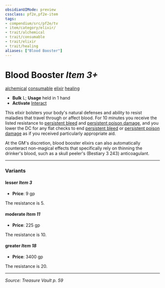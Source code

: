 ```yaml
---
obsidianUIMode: preview
cssclass: pf2e,pf2e-item
tags:
- compendium/src/pf2e/tv
- item/category/elixir/
- trait/alchemical
- trait/consumable
- trait/elixir
- trait/healing
aliases: ["Blood Booster"]
---
```

# Blood Booster *Item 3+*  
[alchemical](alchemical.md "Alchemical Item Trait")  [consumable](consumable.md "Consumable Item Trait")  [elixir](elixir.md "Elixir Item Trait")  [healing](healing.md "Healing Effect Trait")  

- **Bulk** L; **Usage** held in 1 hand
- **Activate** [Interact](interact.md)

This elixir bolsters your body's natural defenses and ability to resist maladies that travel through or affect blood. For 10 minutes you receive the listed resistance to [persistent bleed](conditions.md#Persistent%20Damage) and [persistent poison damage](conditions.md#Persistent%20Damage), and you lower the DC for any flat checks to end [persistent bleed](conditions.md#Persistent%20Damage) or [persistent poison damage](conditions.md#Persistent%20Damage) as if you received particularly appropriate aid.

At the GM's discretion, blood booster elixirs can also automatically counteract non-magical effects that specifically rely on thinning the drinker's blood, such as a skull peeler's (Bestiary 3 243) anticoagulant.

---

### Variants

#### lesser *Item 3*

- **Price**: 9 gp

The resistance is 5.

#### moderate *Item 11*

- **Price**: 225 gp

The resistance is 10.

#### greater *Item 18*

- **Price**: 3400 gp

The resistance is 20.

---
*Source: Treasure Vault p. 59*
